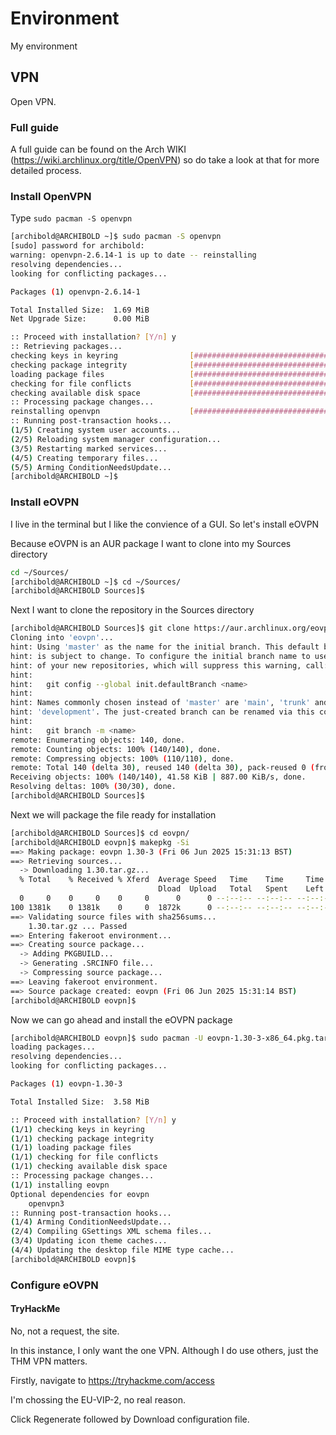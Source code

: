 # Environment
My environment

## VPN
Open VPN. 

### Full guide
A full guide can be found on the Arch WIKI (https://wiki.archlinux.org/title/OpenVPN) so do take a look at that for more detailed process.

### Install OpenVPN
Type `sudo pacman -S openvpn`

```sh
[archibold@ARCHIBOLD ~]$ sudo pacman -S openvpn
[sudo] password for archibold:
warning: openvpn-2.6.14-1 is up to date -- reinstalling
resolving dependencies...
looking for conflicting packages...

Packages (1) openvpn-2.6.14-1

Total Installed Size:  1.69 MiB
Net Upgrade Size:      0.00 MiB

:: Proceed with installation? [Y/n] y
:: Retrieving packages...
checking keys in keyring                [##############################] 100%
checking package integrity              [##############################] 100%
loading package files                   [##############################] 100%
checking for file conflicts             [##############################] 100%
checking available disk space           [##############################] 100%
:: Processing package changes...
reinstalling openvpn                    [##############################] 100%
:: Running post-transaction hooks...
(1/5) Creating system user accounts...
(2/5) Reloading system manager configuration...
(3/5) Restarting marked services...
(4/5) Creating temporary files...
(5/5) Arming ConditionNeedsUpdate...
[archibold@ARCHIBOLD ~]$
```

### Install eOVPN
I live in the terminal but I like the convience of a GUI. So let's install eOVPN

Because eOVPN is an AUR package I want to clone into my Sources directory
```sh
cd ~/Sources/
[archibold@ARCHIBOLD ~]$ cd ~/Sources/
[archibold@ARCHIBOLD Sources]$ 
```

Next I want to clone the repository in the Sources directory
```sh
[archibold@ARCHIBOLD Sources]$ git clone https://aur.archlinux.org/eovpn.git
Cloning into 'eovpn'...
hint: Using 'master' as the name for the initial branch. This default branch name
hint: is subject to change. To configure the initial branch name to use in all
hint: of your new repositories, which will suppress this warning, call:
hint:
hint: 	git config --global init.defaultBranch <name>
hint:
hint: Names commonly chosen instead of 'master' are 'main', 'trunk' and
hint: 'development'. The just-created branch can be renamed via this command:
hint:
hint: 	git branch -m <name>
remote: Enumerating objects: 140, done.
remote: Counting objects: 100% (140/140), done.
remote: Compressing objects: 100% (110/110), done.
remote: Total 140 (delta 30), reused 140 (delta 30), pack-reused 0 (from 0)
Receiving objects: 100% (140/140), 41.58 KiB | 887.00 KiB/s, done.
Resolving deltas: 100% (30/30), done.
[archibold@ARCHIBOLD Sources]$ 
```

Next we will package the file ready for installation
```sh
[archibold@ARCHIBOLD Sources]$ cd eovpn/
[archibold@ARCHIBOLD eovpn]$ makepkg -Si
==> Making package: eovpn 1.30-3 (Fri 06 Jun 2025 15:31:13 BST)
==> Retrieving sources...
  -> Downloading 1.30.tar.gz...
  % Total    % Received % Xferd  Average Speed   Time    Time     Time  Current
                                 Dload  Upload   Total   Spent    Left  Speed
  0     0    0     0    0     0      0      0 --:--:-- --:--:-- --:--:--     0
100 1381k    0 1381k    0     0  1872k      0 --:--:-- --:--:-- --:--:-- 1872k
==> Validating source files with sha256sums...
    1.30.tar.gz ... Passed
==> Entering fakeroot environment...
==> Creating source package...
  -> Adding PKGBUILD...
  -> Generating .SRCINFO file...
  -> Compressing source package...
==> Leaving fakeroot environment.
==> Source package created: eovpn (Fri 06 Jun 2025 15:31:14 BST)
[archibold@ARCHIBOLD eovpn]$ 
```

Now we can go ahead and install the eOVPN package

```sh
[archibold@ARCHIBOLD eovpn]$ sudo pacman -U eovpn-1.30-3-x86_64.pkg.tar.zst 
loading packages...
resolving dependencies...
looking for conflicting packages...

Packages (1) eovpn-1.30-3

Total Installed Size:  3.58 MiB

:: Proceed with installation? [Y/n] y
(1/1) checking keys in keyring                                                                [#######################################################] 100%
(1/1) checking package integrity                                                              [#######################################################] 100%
(1/1) loading package files                                                                   [#######################################################] 100%
(1/1) checking for file conflicts                                                             [#######################################################] 100%
(1/1) checking available disk space                                                           [#######################################################] 100%
:: Processing package changes...
(1/1) installing eovpn                                                                        [#######################################################] 100%
Optional dependencies for eovpn
    openvpn3
:: Running post-transaction hooks...
(1/4) Arming ConditionNeedsUpdate...
(2/4) Compiling GSettings XML schema files...
(3/4) Updating icon theme caches...
(4/4) Updating the desktop file MIME type cache...
[archibold@ARCHIBOLD eovpn]$
```
### Configure eOVPN
#### TryHackMe
No, not a request, the site.

In this instance, I only want the one VPN. Although I do use others, just the THM VPN matters.

Firstly, navigate to https://tryhackme.com/access

I'm chossing the EU-VIP-2, no real reason.

Click Regenerate followed by Download configuration file. 









